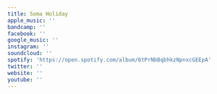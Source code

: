 ```yaml
---
title: Soma Holiday
apple_music: ''
bandcamp: ''
facebook: ''
google_music: ''
instagram: ''
soundcloud: ''
spotify: 'https://open.spotify.com/album/6tPrNbBqbhkzNpnxcGEEpA'
twitter: ''
website: ''
youtube: ''
---
```

